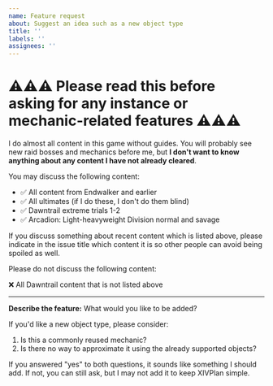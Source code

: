 ```yaml
---
name: Feature request
about: Suggest an idea such as a new object type
title: ''
labels: ''
assignees: ''
---
```


# ⚠⚠⚠ Please read this before asking for any instance or mechanic-related features ⚠⚠⚠

I do almost all content in this game without guides. You will probably see new raid bosses and mechanics before me, but **I don't want to know anything about any content I have not already cleared**.

You may discuss the following content:

- ✅ All content from Endwalker and earlier
- ✅ All ultimates (if I do these, I don't do them blind)
- ✅ Dawntrail extreme trials 1-2
- ✅ Arcadion: Light-heavyweight Division normal and savage

If you discuss something about recent content which is listed above, please indicate in the issue title which content it is so other people can avoid being spoiled as well.

Please do not discuss the following content:

❌ All Dawntrail content that is not listed above

---

**Describe the feature:**
What would you like to be added?

If you'd like a new object type, please consider:

1. Is this a commonly reused mechanic?
2. Is there no way to approximate it using the already supported objects?

If you answered "yes" to both questions, it sounds like something I should add. If not, you can still ask, but I may not add it to keep XIVPlan simple.
